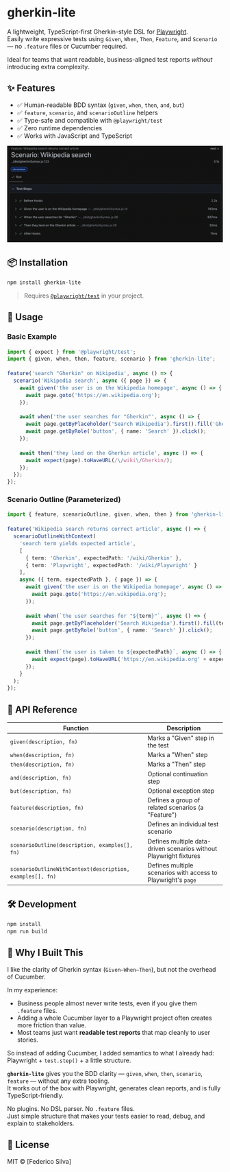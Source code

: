 # gherkin-lite

A lightweight, TypeScript-first Gherkin-style DSL for [Playwright](https://playwright.dev/).  
Easily write expressive tests using `Given`, `When`, `Then`, `Feature`, and `Scenario` — no `.feature` files or Cucumber required.

Ideal for teams that want readable, business-aligned test reports *without* introducing extra complexity.

## ✨ Features

- ✅ Human-readable BDD syntax (`given`, `when`, `then`, `and`, `but`)
- ✅ `feature`, `scenario`, and `scenarioOutline` helpers
- ✅ Type-safe and compatible with `@playwright/test`
- ✅ Zero runtime dependencies
- ✅ Works with JavaScript and TypeScript

![Example test report with Gherkin steps](img/report.png)

## 📦 Installation

```bash
npm install gherkin-lite
```

> Requires [`@playwright/test`](https://playwright.dev/) in your project.

## 🚀 Usage

### Basic Example

```ts
import { expect } from '@playwright/test';
import { given, when, then, feature, scenario } from 'gherkin-lite';

feature('search "Gherkin" on Wikipedia', async () => {
  scenario('Wikipedia search', async ({ page }) => {
    await given('the user is on the Wikipedia homepage', async () => {
      await page.goto('https://en.wikipedia.org');
    });

    await when('the user searches for "Gherkin"', async () => {
      await page.getByPlaceholder('Search Wikipedia').first().fill('Gherkin');
      await page.getByRole('button', { name: 'Search' }).click();
    });

    await then('they land on the Gherkin article', async () => {
      await expect(page).toHaveURL(/\/wiki\/Gherkin/);
    });
  });
});
```

### Scenario Outline (Parameterized)

```ts
import { feature, scenarioOutline, given, when, then } from 'gherkin-lite';

feature('Wikipedia search returns correct article', async () => {
  scenarioOutlineWithContext(
    'search term yields expected article',
    [
      { term: 'Gherkin', expectedPath: '/wiki/Gherkin' },
      { term: 'Playwright', expectedPath: '/wiki/Playwright' }
    ],
    async ({ term, expectedPath }, { page }) => {
      await given('the user is on the Wikipedia homepage', async () => {
        await page.goto('https://en.wikipedia.org');
      });

      await when(`the user searches for "${term}"`, async () => {
        await page.getByPlaceholder('Search Wikipedia').first().fill(term);
        await page.getByRole('button', { name: 'Search' }).click();
      });

      await then(`the user is taken to ${expectedPath}`, async () => {
        await expect(page).toHaveURL('https://en.wikipedia.org' + expectedPath);
      });
    }
  );
});
```

## 🧱 API Reference

| Function                                   | Description                                             |
|--------------------------------------------|---------------------------------------------------------|
| `given(description, fn)`                   | Marks a "Given" step in the test                        |
| `when(description, fn)`                    | Marks a "When" step                                     |
| `then(description, fn)`                    | Marks a "Then" step                                     |
| `and(description, fn)`                     | Optional continuation step                              |
| `but(description, fn)`                     | Optional exception step                                 |
| `feature(description, fn)`                 | Defines a group of related scenarios (a "Feature")      |
| `scenario(description, fn)`                | Defines an individual test scenario                     |
| `scenarioOutline(description, examples[], fn)` | Defines multiple data-driven scenarios without Playwright fixtures |
| `scenarioOutlineWithContext(description, examples[], fn)` | Defines multiple scenarios with access to Playwright's `page` |

## 🛠 Development

```bash
npm install
npm run build
```

## 🤔 Why I Built This

I like the clarity of Gherkin syntax (`Given–When–Then`), but not the overhead of Cucumber.

In my experience:
- Business people almost never write tests, even if you give them `.feature` files.
- Adding a whole Cucumber layer to a Playwright project often creates more friction than value.
- Most teams just want **readable test reports** that map cleanly to user stories.

So instead of adding Cucumber, I added semantics to what I already had:  
Playwright + `test.step()` + a little structure.

**`gherkin-lite`** gives you the BDD clarity — `given`, `when`, `then`, `scenario`, `feature` — without any extra tooling.  
It works out of the box with Playwright, generates clean reports, and is fully TypeScript-friendly.

No plugins. No DSL parser. No `.feature` files.  
Just simple structure that makes your tests easier to read, debug, and explain to stakeholders.

## 📄 License

MIT © [Federico Silva]